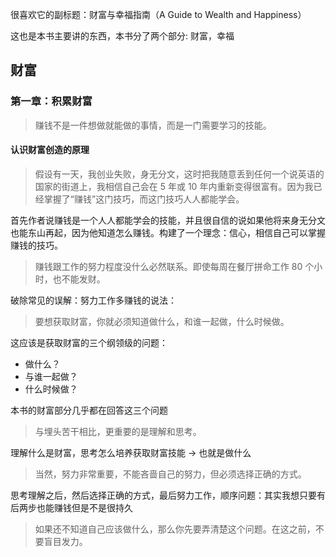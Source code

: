 很喜欢它的副标题：财富与幸福指南（A Guide to Wealth and Happiness）

这也是本书主要讲的东西，本书分了两个部分: 财富，幸福

## 财富

### 第一章：积累财富

> 赚钱不是一件想做就能做的事情，而是一门需要学习的技能。

#### 认识财富创造的原理



> 假设有一天，我创业失败，身无分文，这时把我随意丢到任何一个说英语的国家的街道上，我相信自己会在 5 年或 10 年内重新变得很富有。因为我已经掌握了“赚钱”这门技巧，而这门技巧人人都能学会。

首先作者说赚钱是一个人人都能学会的技能，并且很自信的说如果他将来身无分文也能东山再起，因为他知道怎么赚钱。构建了一个理念：信心，相信自己可以掌握赚钱的技巧。



> 赚钱跟工作的努力程度没什么必然联系。即使每周在餐厅拼命工作 80 个小时，也不能发财。

破除常见的误解：努力工作多赚钱的说法：



> 要想获取财富，你就必须知道做什么，和谁一起做，什么时候做。

这应该是获取财富的三个纲领级的问题：

- 做什么？
- 与谁一起做？
- 什么时候做？

本书的财富部分几乎都在回答这三个问题



> 与埋头苦干相比，更重要的是理解和思考。

理解什么是财富，思考怎么培养获取财富技能 -> 也就是做什么



> 当然，努力非常重要，不能吝啬自己的努力，但必须选择正确的方式。

思考理解之后，然后选择正确的方式，最后努力工作，顺序问题：其实我想只要有后两步也能赚钱但是不是很持久



> 如果还不知道自己应该做什么，那么你先要弄清楚这个问题。在这之前，不要盲目发力。





